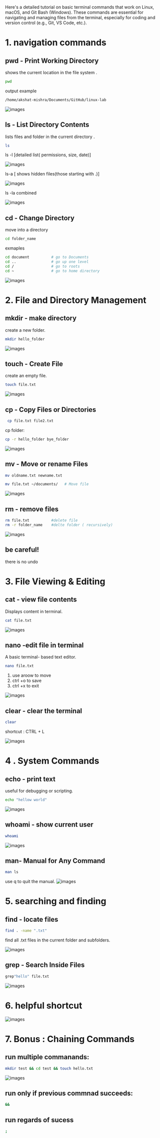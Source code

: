 Here's a detailed tutorial on basic terminal commands that work on Linux, macOS, and Git Bash (Windows). These commands are essential for navigating and managing files from the terminal, especially for coding and version control (e.g., Git, VS Code, etc.).

# 1. navigation commands

## pwd - Print Working Directory
shows the current location  in the file system .

``` bash
pwd
```

 output example

``` bash
/home/akshat-mishra/Documents/GitHub/linux-lab
```
![images](./images/ls.png)

## ls - List Directory Contents
lists files and folder in the current directory .
``` bash
ls
```
 ls -l 
     [detailed list( permissions, size, date)]

![images](./images/pn.png)

 ls-a 
  [ shows hidden files(those starting with .)]

![images](./images/pn2.png)

 ls -la
 combined

![images](./images/pn3.png)


## cd - Change Directory
move into  a directory

``` bash
cd folder_name 
```
exmaples


``` bash
cd document          # go to Documents
cd ..                # go up one level    
cd /                 # go to roots 
cd ~                 # go to home directory
```
![images](./images/pn4.png)

# 2. File and Directory Management

##  mkdir - make directory 

create a new folder.

``` bash
mkdir hello_folder
```

![images](./images/pn5.png)

## touch - Create File

create an empty file.

``` bash
touch file.txt
```
![images](./images/pn6.png)

## cp - Copy Files or Directories
``` bash
 cp file.txt file2.txt
 ```

 cp folder:
 ``` bash
 cp -r hello_folder bye_folder
 ```
 ![images](./images/pn7.png)

 ## mv - Move or rename Files

 ```bash
mv oldname.txt newname.txt
 ```

  ```bash
 mv file.txt ~/documents/   # Move file
 ```
![images](./images/pn8.png)

## rm - remove files

 ```bash
 rm file.txt          #delete file
 rm -r folder_name    #delte folder ( recursively)
 ```
 ![images](./images/pn9.png)

##  be careful!
there is no undo

# 3. File Viewing & Editing

## cat - view file contents
Displays content in terminal.
 ```bash
 cat file.txt
 ```
 ![images](./images/pn10.png)

 ## nano -edit file in terminal 
 A basic terminal- based text editor.
  ```bash
  nano file.txt
 ```
 1. use aroow to move
 2. ctrl +o to save
 3. ctrl +x to exit

![images](./images/pn11.png)

## clear - clear the terminal
 ```bash
 clear
 ```
 shortcut : CTRL + L

 ![images](./images/pn12.png)

 # 4 . System Commands

   ## echo - print text

  useful for debugging or scripting.

   ```bash
   echo "hellow world"
 ```
 ![images](./images/pn13.png)
 
  ## whoami - show current user

  ```bash
  whoami
  ```
  ![images](./images/pn14.png)

  ## man- Manual for Any Command

  ```bash
  man ls
  ```
  use q to quit the manual.
  ![images](./images/pn15.png)

  # 5. searching and finding
  
  ## find - locate files

  ``` bash
  find . -name ".txt"
  ```
  find all .txt files in the current folder and subfolders.

  ![images](./images/pn16.png)

  ## grep - Search Inside Files
  ``` bash
  grep"hello" file.txt
  ```
 ![images](./images/pn17.png)

 # 6. helpful shortcut
 
  ![images](./images/pn18.png)

 # 7. Bonus : Chaining Commands
  
   ## run multiple commanands:
   ``` bash
   mkdir test && cd test && touch hello.txt
   ```
   ![images](./images/pn19.png)

   ## run only if previous commnad succeeds:
   ``` bash
   &&
   ```
   ## run regards of sucess
   ``` bash
   ;
   ```
   

 


 
